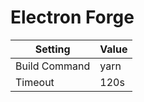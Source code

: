 # Electron Forge

| Setting       | Value |
| ------------- | ----- |
| Build Command | yarn  |
| Timeout       | 120s  |
